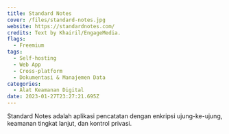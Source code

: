 ```yaml
---
title: Standard Notes
cover: /files/standard-notes.jpg
website: https://standardnotes.com/
credits: Text by Khairil/EngageMedia.
flags:
  - Freemium
tags:
  - Self-hosting
  - Web App
  - Cross-platform
  - Dokumentasi & Manajemen Data
categories:
  - Alat Keamanan Digital
date: 2023-01-27T23:27:21.695Z
---
```

S﻿tandard Notes adalah aplikasi pencatatan dengan enkripsi ujung-ke-ujung, keamanan tingkat lanjut, dan kontrol privasi.